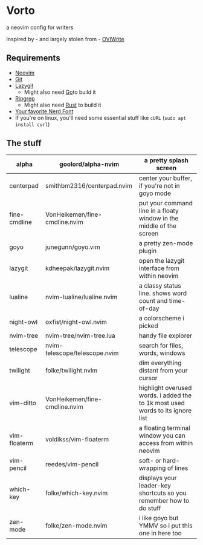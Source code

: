 # Vorto
a neovim config for writers

Inspired by - and largely stolen from - [OVIWrite](https://github.com/MiragianCycle/OVIWrite)

## Requirements
 - [Neovim](https://github.com/neovim/neovim/blob/master/INSTALL.md#linux)
 - [Git](https://git-scm.com/downloads/linux)
 - [Lazygit](https://github.com/jesseduffield/lazygit?tab=readme-ov-file#manual)
   - Might also need [Go](https://go.dev/doc/install)to build it
 - [Ripgrep](https://github.com/BurntSushi/ripgrep?tab=readme-ov-file#building)
   - Might also need [Rust](https://www.rust-lang.org/tools/install) to build it
 - [Your favorite Nerd Font](https://www.nerdfonts.com/)
 - If you're on linux, you'll need some essential stuff like `cURL` (`sudo apt install curl`)

## The stuff
| alpha        | goolord/alpha-nvim            | a pretty splash screen                                                         |
|--------------|-------------------------------|--------------------------------------------------------------------------------|
| centerpad    | smithbm2316/centerpad.nvim    | center your buffer, if you're not in goyo mode                                 |
| fine-cmdline | VonHeikemen/fine-cmdline.nvim | put your command line in a floaty window in the middle of the screen           |
| goyo         | junegunn/goyo.vim             | a pretty zen-mode plugin                                                       |
| lazygit      | kdheepak/lazygit.nvim         | open the lazygit interface from within neovim                                  |
| lualine      | nvim-lualine/lualine.nvim     | a classy status line. shows word count and time-of-day                         |
| night-owl    | oxfist/night-owl.nvim         | a colorscheme i picked                                                         |
| nvim-tree    | nvim-tree/nvim-tree.lua       | handy file explorer                                                            |
| telescope    | nvim-telescope/telescope.nvim | search for files, words, windows                                               |
| twilight     | folke/twilight.nvim           | dim everything distant from your cursor                                        |
| vim-ditto    | VonHeikemen/fine-cmdline.nvim | highlight overused words. i added the to 1k most used words to its ignore list |
| vim-floaterm | voldikss/vim-floaterm         | a floating terminal window you can access from within neovim                   |
| vim-pencil   | reedes/vim-pencil             | soft- or hard-wrapping of lines                                                |
| which-key    | folke/which-key.nvim          | displays your leader-key shortcuts so you remember how to do stuff             |
| zen-mode     | folke/zen-mode.nvim           | i like goyo but YMMV so i put this one in here too                             |
